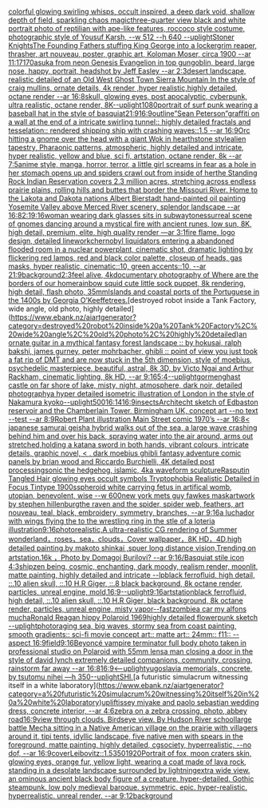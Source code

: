 [colorful glowing swirling whisps, occult inspired, a deep dark void, shallow depth of field, sparkling chaos magic](https://www.ebank.nz/aiartgenerator?category=colorful%20glowing%20swirling%20whisps%2C%20occult%20inspired%2C%20a%20deep%20dark%20void%2C%20shallow%20depth%20of%20field%2C%20sparkling%20chaos%20magic)[three-quarter view black and white portrait photo of reptilian with ape-like features, roccoco style costume, photographic style of Yousuf Karsh, --w 512 --h 640 --uplight](https://www.ebank.nz/aiartgenerator?category=three-quarter%20view%20black%20and%20white%20portrait%20photo%20of%20reptilian%20with%20ape-like%20features%2C%20roccoco%20style%20costume%2C%20photographic%20style%20of%20Yousuf%20Karsh%2C%20--w%20512%20--h%20640%20--uplight)[Stoner Knights](https://www.ebank.nz/aiartgenerator?category=Stoner%20Knights)[The Founding Fathers stuffing King George into a locker](https://www.ebank.nz/aiartgenerator?category=The%20Founding%20Fathers%20stuffing%20King%20George%20into%20a%20locker)[grim reaper, thrasher, art nouveau, poster, graphic art, Koloman Moser, circa 1900 --ar 11:17](https://www.ebank.nz/aiartgenerator?category=grim%20reaper%2C%20thrasher%2C%20art%20nouveau%2C%20poster%2C%20graphic%20art%2C%20Koloman%20Moser%2C%20circa%201900%20--ar%2011%3A17)[1](https://www.ebank.nz/aiartgenerator?category=1)[70](https://www.ebank.nz/aiartgenerator?category=70)[asuka from neon Genesis Evangelion in top gun](https://www.ebank.nz/aiartgenerator?category=asuka%20from%20neon%20Genesis%20Evangelion%20in%20top%20gun)[goblin, beard, large nose, happy, portrait, headshot by Jeff Easley --ar 2:3](https://www.ebank.nz/aiartgenerator?category=goblin%2C%20beard%2C%20large%20nose%2C%20happy%2C%20portrait%2C%20headshot%20by%20Jeff%20Easley%20--ar%202%3A3)[desert landscape, realistic detailed of an Old West Ghost Town Sierra Mountain In the style of craig mullins, ornate details, 4k render ,hyper realistic,highly detailed, octane render --ar 16:8](https://www.ebank.nz/aiartgenerator?category=desert%20landscape%2C%20realistic%20detailed%20of%20an%20Old%20West%20Ghost%20Town%20Sierra%20Mountain%20In%20the%20style%20of%20craig%20mullins%2C%20ornate%20details%2C%204k%20render%20%2Chyper%20realistic%2Chighly%20detailed%2C%20octane%20render%20--ar%2016%3A8)[skull, glowing eyes, post apocalyptic, cyberpunk, ultra realistic, octane render, 8K](https://www.ebank.nz/aiartgenerator?category=skull%2C%20glowing%20eyes%2C%20post%20apocalyptic%2C%20cyberpunk%2C%20ultra%20realistic%2C%20octane%20render%2C%208K)[--uplight](https://www.ebank.nz/aiartgenerator?category=--uplight)[1080](https://www.ebank.nz/aiartgenerator?category=1080)[portrait of surf punk wearing a baseball hat in the style of basquiat](https://www.ebank.nz/aiartgenerator?category=portrait%20of%20surf%20punk%20wearing%20a%20baseball%20hat%20in%20the%20style%20of%20basquiat)[21:9](https://www.ebank.nz/aiartgenerator?category=21%3A9)[16:9](https://www.ebank.nz/aiartgenerator?category=16%3A9)[outline](https://www.ebank.nz/aiartgenerator?category=outline)[”Sean Peterson”](https://www.ebank.nz/aiartgenerator?category=%E2%80%9DSean%20Peterson%E2%80%9D)[graffiti on a wall at the end of a intricate swirling tunnel:: highly detailed fractals and tesselation:: rendered shipping ship with crashing waves::1.5 --ar 16:9](https://www.ebank.nz/aiartgenerator?category=graffiti%20on%20a%20wall%20at%20the%20end%20of%20a%20intricate%20swirling%20tunnel%3A%3A%20highly%20detailed%20fractals%20and%20tesselation%3A%3A%20rendered%20shipping%20ship%20with%20crashing%20waves%3A%3A1.5%20--ar%2016%3A9)[Orc hitting a gnome over the head with a giant Wok in hearthstone style](https://www.ebank.nz/aiartgenerator?category=Orc%20hitting%20a%20gnome%20over%20the%20head%20with%20a%20giant%20Wok%20in%20hearthstone%20style)[alien tapestry, Pharaonic patterns, atmospheric, highly detailed and intricate, hyper realistic, yellow and blue, sci fi, artstation, octane render, 8k --ar 7:5](https://www.ebank.nz/aiartgenerator?category=alien%20tapestry%2C%20Pharaonic%20patterns%2C%20atmospheric%2C%20highly%20detailed%20and%20intricate%2C%20hyper%20realistic%2C%20yellow%20and%20blue%2C%20sci%20fi%2C%20artstation%2C%20octane%20render%2C%208k%20--ar%207%3A5)[anime style, manga, horror, terror, a little girl screams in fear as a hole in her stomach opens up and spiders crawl out from inside of her](https://www.ebank.nz/aiartgenerator?category=anime%20style%2C%20manga%2C%20horror%2C%20terror%2C%20a%20little%20girl%20screams%20in%20fear%20as%20a%20hole%20in%20her%20stomach%20opens%20up%20and%20spiders%20crawl%20out%20from%20inside%20of%20her)[the Standing Rock Indian Reservation covers 2.3 million acres, stretching across endless prairie plains, rolling hills and buttes that border the Missouri River. Home to the Lakota and Dakota nations Albert Bierstadt hand-painted oil painting Yosemite Valley above Merced River scenery, splendor landscape --ar 16:8](https://www.ebank.nz/aiartgenerator?category=the%20Standing%20Rock%20Indian%20Reservation%20covers%202.3%20million%20acres%2C%20stretching%20across%20endless%20prairie%20plains%2C%20rolling%20hills%20and%20buttes%20that%20border%20the%20Missouri%20River.%20Home%20to%20the%20Lakota%20and%20Dakota%20nations%20Albert%20Bierstadt%20hand-painted%20oil%20painting%20Yosemite%20Valley%20above%20Merced%20River%20scenery%2C%20splendor%20landscape%20--ar%2016%3A8)[2:1](https://www.ebank.nz/aiartgenerator?category=2%3A1)[9:16](https://www.ebank.nz/aiartgenerator?category=9%3A16)[woman wearing dark glasses sits in subway](https://www.ebank.nz/aiartgenerator?category=woman%20wearing%20dark%20glasses%20sits%20in%20subway)[tones](https://www.ebank.nz/aiartgenerator?category=tones)[surreal scene of gnomes dancing around a mystical fire with ancient runes, low sun, 8K, high detail, premium, elite, high quality render —ar 3:1](https://www.ebank.nz/aiartgenerator?category=surreal%20scene%20of%20gnomes%20dancing%20around%20a%20mystical%20fire%20with%20ancient%20runes%2C%20low%20sun%2C%208K%2C%20high%20detail%2C%20premium%2C%20elite%2C%20high%20quality%20render%20%E2%80%94ar%203%3A1)[fire flame, logo design, detailed linework](https://www.ebank.nz/aiartgenerator?category=fire%20flame%2C%20logo%20design%2C%20detailed%20linework)[chernobyl liquidators entering a abandoned flooded room in a nuclear powerplant, cinematic shot, dramatic lighting by flickering red lamps, red and black color palette, closeup of heads, gas masks, hyper realistic, cinematic::10, green accents::10, --ar 21:9](https://www.ebank.nz/aiartgenerator?category=chernobyl%20liquidators%20entering%20a%20abandoned%20flooded%20room%20in%20a%20nuclear%20powerplant%2C%20cinematic%20shot%2C%20dramatic%20lighting%20by%20flickering%20red%20lamps%2C%20red%20and%20black%20color%20palette%2C%20closeup%20of%20heads%2C%20gas%20masks%2C%20hyper%20realistic%2C%20cinematic%3A%3A10%2C%20green%20accents%3A%3A10%2C%20--ar%2021%3A9)[background](https://www.ebank.nz/aiartgenerator?category=background)[2:3](https://www.ebank.nz/aiartgenerator?category=2%3A3)[feel alive, 4k](https://www.ebank.nz/aiartgenerator?category=feel%20alive%2C%204k)[documentary photography of Where are the borders of our home](https://www.ebank.nz/aiartgenerator?category=documentary%20photography%20of%20Where%20are%20the%20borders%20of%20our%20home)[rainbow squid cute little sock puppet, 8k rendering, high detail, flash photo, 35mm](https://www.ebank.nz/aiartgenerator?category=rainbow%20squid%20cute%20little%20sock%20puppet%2C%208k%20rendering%2C%20high%20detail%2C%20flash%20photo%2C%2035mm)[Islands and coastal ports of the Portuguese in the 1400s by Georgia O’Keeffe](https://www.ebank.nz/aiartgenerator?category=Islands%20and%20coastal%20ports%20of%20the%20Portuguese%20in%20the%201400s%20by%20Georgia%20O%E2%80%99Keeffe)[trees.](https://www.ebank.nz/aiartgenerator?category=trees.)[destroyed robot inside a Tank Factory, wide angle, old photo, highly detailed](https://www.ebank.nz/aiartgenerator?category=destroyed%20robot%20inside%20a%20Tank%20Factory%2C%20wide%20angle%2C%20old%20photo%2C%20highly%20detailed)[an ornate guitar in a mythical fantasy forest landscape :: by hokusai, ralph bakshi, james gurney, peter mohrbacher, ghibli :: point of view you just took a fat rip of DMT and are now stuck in the 5th dimension, style of moebius, psychedelic masterpiece, beautiful, astral, 8k 3D, by Victo Ngai and Arthur Rackham, cinematic lighting, 8k HD, --ar 9:16](https://www.ebank.nz/aiartgenerator?category=an%20ornate%20guitar%20in%20a%20mythical%20fantasy%20forest%20landscape%20%3A%3A%20by%20hokusai%2C%20ralph%20bakshi%2C%20james%20gurney%2C%20peter%20mohrbacher%2C%20ghibli%20%3A%3A%20point%20of%20view%20you%20just%20took%20a%20fat%20rip%20of%20DMT%20and%20are%20now%20stuck%20in%20the%205th%20dimension%2C%20style%20of%20moebius%2C%20psychedelic%20masterpiece%2C%20beautiful%2C%20astral%2C%208k%203D%2C%20by%20Victo%20Ngai%20and%20Arthur%20Rackham%2C%20cinematic%20lighting%2C%208k%20HD%2C%20--ar%209%3A16)[5:4](https://www.ebank.nz/aiartgenerator?category=5%3A4)[--uplight](https://www.ebank.nz/aiartgenerator?category=--uplight)[gormenghast castle on far shore of lake, misty, night, atmosphere, dark noir, detailed photography](https://www.ebank.nz/aiartgenerator?category=gormenghast%20castle%20on%20far%20shore%20of%20lake%2C%20misty%2C%20night%2C%20atmosphere%2C%20dark%20noir%2C%20detailed%20photography)[a hyper detailed isometric illustration of London in the style of Nakamura kyoko](https://www.ebank.nz/aiartgenerator?category=a%20hyper%20detailed%20isometric%20illustration%20of%20London%20in%20the%20style%20of%20Nakamura%20kyoko)[--uplight](https://www.ebank.nz/aiartgenerator?category=--uplight)[500](https://www.ebank.nz/aiartgenerator?category=500)[16:14](https://www.ebank.nz/aiartgenerator?category=16%3A14)[16:9](https://www.ebank.nz/aiartgenerator?category=16%3A9)[insects](https://www.ebank.nz/aiartgenerator?category=insects)[Architecht sketch of Edbaston reservoir and the Chamberlain Tower, Birmingham UK, concept art --no text --test --ar 8:9](https://www.ebank.nz/aiartgenerator?category=Architecht%20sketch%20of%20Edbaston%20reservoir%20and%20the%20Chamberlain%20Tower%2C%20Birmingham%20UK%2C%20concept%20art%20--no%20text%20--test%20--ar%208%3A9)[Robert Plant illustration Main Street comic 1970’s --ar 16:8](https://www.ebank.nz/aiartgenerator?category=Robert%20Plant%20illustration%20Main%20Street%20comic%201970%E2%80%99s%20--ar%2016%3A8)[< japanese samurai geisha hybrid walks out of the sea, a large wave crashing behind him and over his back, spraying water into the air around, arms out stretched,holding a katana sword in both hands, vibrant colours, intricate details, graphic novel, < , dark moebius ghibli fantasy adventure comic panels by brian wood and Riccardo Burchielli, 4K detailed post processing](https://www.ebank.nz/aiartgenerator?category=%3C%20japanese%20samurai%20geisha%20hybrid%20walks%20out%20of%20the%20sea%2C%20a%20large%20wave%20crashing%20behind%20him%20and%20over%20his%20back%2C%20spraying%20water%20into%20the%20air%20around%2C%20arms%20out%20stretched%2Cholding%20a%20katana%20sword%20in%20both%20hands%2C%20vibrant%20colours%2C%20intricate%20details%2C%20graphic%20novel%2C%20%3C%20%2C%20dark%20moebius%20ghibli%20fantasy%20adventure%20comic%20panels%20by%20brian%20wood%20and%20Riccardo%20Burchielli%2C%204K%20detailed%20post%20processing)[sonic the hedgehog, islamic, 4k](https://www.ebank.nz/aiartgenerator?category=sonic%20the%20hedgehog%2C%20islamic%2C%204k)[a waveform sculpture](https://www.ebank.nz/aiartgenerator?category=a%20waveform%20sculpture)[Rasputin Tangled Hair glowing eyes occult symbols Tryptophobia Realistic Detailed in Focus Tintype 1900s](https://www.ebank.nz/aiartgenerator?category=Rasputin%20Tangled%20Hair%20glowing%20eyes%20occult%20symbols%20Tryptophobia%20Realistic%20Detailed%20in%20Focus%20Tintype%201900s)[spheroid white carrying fetus in artifical womb, utopian, benevolent, wise --w 600](https://www.ebank.nz/aiartgenerator?category=spheroid%20white%20carrying%20fetus%20in%20artifical%20womb%2C%20utopian%2C%20benevolent%2C%20wise%20--w%20600)[new york mets guy fawkes mask](https://www.ebank.nz/aiartgenerator?category=new%20york%20mets%20guy%20fawkes%20mask)[artwork by stephen hillenburg](https://www.ebank.nz/aiartgenerator?category=artwork%20by%20stephen%20hillenburg)[the raven and the spider, spider web, feathers, art nouveau, teal, black, embroidery, symmetry, branches, --ar 9:16](https://www.ebank.nz/aiartgenerator?category=the%20raven%20and%20the%20spider%2C%20spider%20web%2C%20feathers%2C%20art%20nouveau%2C%20teal%2C%20black%2C%20embroidery%2C%20symmetry%2C%20branches%2C%20--ar%209%3A16)[a luchador with wings flying the to the wrestling ring in the stle of a loteria illustration](https://www.ebank.nz/aiartgenerator?category=a%20luchador%20with%20wings%20flying%20the%20to%20the%20wrestling%20ring%20in%20the%20stle%20of%20a%20loteria%20illustration)[9:16](https://www.ebank.nz/aiartgenerator?category=9%3A16)[photorealistic,A ultra-realistic CG rendering of Summer wonderland，roses，sea，clouds，Cover wallpaper，8K HD，4D,high detailed painting,by makoto shinkai ,spuer long distance vision,Trending on artstation.16k ，Photo by Domagoj Burilovi? --ar 9:16](https://www.ebank.nz/aiartgenerator?category=photorealistic%2CA%20ultra-realistic%20CG%20rendering%20of%20Summer%20wonderland%EF%BC%8Croses%EF%BC%8Csea%EF%BC%8Cclouds%EF%BC%8CCover%20wallpaper%EF%BC%8C8K%20HD%EF%BC%8C4D%2Chigh%20detailed%20painting%2Cby%20makoto%20shinkai%20%2Cspuer%20long%20distance%20vision%2CTrending%20on%20artstation.16k%20%EF%BC%8CPhoto%20by%20Domagoj%20Burilovi%3F%20--ar%209%3A16)[/Basquiat stile icon 4:3](https://www.ebank.nz/aiartgenerator?category=/Basquiat%20stile%20icon%204%3A3)[ship](https://www.ebank.nz/aiartgenerator?category=ship)[zen being, cosmic, enchanting, dark moody, realism render, moonlit, matte painting, highly detailed and intricate --lp](https://www.ebank.nz/aiartgenerator?category=zen%20being%2C%20cosmic%2C%20enchanting%2C%20dark%20moody%2C%20realism%20render%2C%20moonlit%2C%20matte%20painting%2C%20highly%20detailed%20and%20intricate%20--lp)[black ferrofluid, high detail, ::.10 alien skull, ::.10 H.R Giger, ::.8 black background, 8k octane render, particles, unreal engine, mold,](https://www.ebank.nz/aiartgenerator?category=black%20ferrofluid%2C%20high%20detail%2C%20%3A%3A.10%20alien%20skull%2C%20%3A%3A.10%20H.R%20Giger%2C%20%3A%3A.8%20black%20background%2C%208k%20octane%20render%2C%20particles%2C%20unreal%20engine%2C%20mold%2C)[16:9](https://www.ebank.nz/aiartgenerator?category=16%3A9)[--uplight](https://www.ebank.nz/aiartgenerator?category=--uplight)[9:16](https://www.ebank.nz/aiartgenerator?category=9%3A16)[artstation](https://www.ebank.nz/aiartgenerator?category=artstation)[black ferrofluid, high detail, ::.10 alien skull, ::.10 H.R Giger, black background, 8k octane render, particles, unreal engine, misty vapor](https://www.ebank.nz/aiartgenerator?category=black%20ferrofluid%2C%20high%20detail%2C%20%3A%3A.10%20alien%20skull%2C%20%3A%3A.10%20H.R%20Giger%2C%20black%20background%2C%208k%20octane%20render%2C%20particles%2C%20unreal%20engine%2C%20misty%20vapor)[--fast](https://www.ebank.nz/aiartgenerator?category=--fast)[zombie](https://www.ebank.nz/aiartgenerator?category=zombie)[a car my alfons mucha](https://www.ebank.nz/aiartgenerator?category=a%20car%20my%20alfons%20mucha)[Ronald Reagan hippy Polaroid 1969](https://www.ebank.nz/aiartgenerator?category=Ronald%20Reagan%20hippy%20Polaroid%201969)[highly detailed flowerpunk sketch --uplight](https://www.ebank.nz/aiartgenerator?category=highly%20detailed%20flowerpunk%20sketch%20--uplight)[photo](https://www.ebank.nz/aiartgenerator?category=photo)[raging sea, big waves, stormy sea from coast painting, smooth gradients:: sci-fi movie concept art:: matte art:: 24mm:: f11:: --aspect 16:9](https://www.ebank.nz/aiartgenerator?category=raging%20sea%2C%20big%20waves%2C%20stormy%20sea%20from%20coast%20painting%2C%20smooth%20gradients%3A%3A%20sci-fi%20movie%20concept%20art%3A%3A%20matte%20art%3A%3A%2024mm%3A%3A%20f11%3A%3A%20--aspect%2016%3A9)[field](https://www.ebank.nz/aiartgenerator?category=field)[9:16](https://www.ebank.nz/aiartgenerator?category=9%3A16)[Beyoncé vampire terminator full body photo taken in professional studio on Polaroid with 55mm lens](https://www.ebank.nz/aiartgenerator?category=Beyonc%C3%A9%20vampire%20terminator%20full%20body%20photo%20taken%20in%20professional%20studio%20on%20Polaroid%20with%2055mm%20lens)[a man closing a door in the style of david lynch extremely detailed companions, community, crossing, rainstorm far away --ar 16:8](https://www.ebank.nz/aiartgenerator?category=a%20man%20closing%20a%20door%20in%20the%20style%20of%20david%20lynch%20extremely%20detailed%20companions%2C%20community%2C%20crossing%2C%20rainstorm%20far%20away%20--ar%2016%3A8)[16:9](https://www.ebank.nz/aiartgenerator?category=16%3A9)[<--uplight](https://www.ebank.nz/aiartgenerator?category=%3C--uplight)[yugoslavia memorials, concrete,  by tsutomu nihei —h 350](https://www.ebank.nz/aiartgenerator?category=yugoslavia%20memorials%2C%20concrete%2C%20%20by%20tsutomu%20nihei%20%E2%80%94h%20350)[--uplight](https://www.ebank.nz/aiartgenerator?category=--uplight)[SHI.](https://www.ebank.nz/aiartgenerator?category=SHI.)[a futuristic simulacrum witnessing itself in a white laboratory](https://www.ebank.nz/aiartgenerator?category=a%20futuristic%20simulacrum%20witnessing%20itself%20in%20a%20white%20laboratory)[uplift](https://www.ebank.nz/aiartgenerator?category=uplift)[issey miyake and paolo sebastian wedding dress, concrete interior, --ar 4:6](https://www.ebank.nz/aiartgenerator?category=issey%20miyake%20and%20paolo%20sebastian%20wedding%20dress%2C%20concrete%20interior%2C%20--ar%204%3A6)[zebra on a zebra crossing, photo, abbey road](https://www.ebank.nz/aiartgenerator?category=zebra%20on%20a%20zebra%20crossing%2C%20photo%2C%20abbey%20road)[16:9](https://www.ebank.nz/aiartgenerator?category=16%3A9)[view through clouds. Birdseye view. By Hudson River school](https://www.ebank.nz/aiartgenerator?category=view%20through%20clouds.%20Birdseye%20view.%20By%20Hudson%20River%20school)[large battle Mecha sitting in a Native American village on the prairie with villagers around it, tipi tents, idyllic landscape, five native men with spears in the foreground, matte painting, highly detailed, cgsociety, hyperrealistic, --no dof, --ar 16:9](https://www.ebank.nz/aiartgenerator?category=large%20battle%20Mecha%20sitting%20in%20a%20Native%20American%20village%20on%20the%20prairie%20with%20villagers%20around%20it%2C%20tipi%20tents%2C%20idyllic%20landscape%2C%20five%20native%20men%20with%20spears%20in%20the%20foreground%2C%20matte%20painting%2C%20highly%20detailed%2C%20cgsociety%2C%20hyperrealistic%2C%20--no%20dof%2C%20--ar%2016%3A9)[cover](https://www.ebank.nz/aiartgenerator?category=cover)[Leibovitz::1.5](https://www.ebank.nz/aiartgenerator?category=Leibovitz%3A%3A1.5)[350](https://www.ebank.nz/aiartgenerator?category=350)[1920](https://www.ebank.nz/aiartgenerator?category=1920)[Portrait of fox, moon craters skin, glowing eyes, orange fur, yellow light, wearing a coat made of lava rock, standing in a desolate landscape surrounded by lightning](https://www.ebank.nz/aiartgenerator?category=Portrait%20of%20fox%2C%20moon%20craters%20skin%2C%20glowing%20eyes%2C%20orange%20fur%2C%20yellow%20light%2C%20wearing%20a%20coat%20made%20of%20lava%20rock%2C%20standing%20in%20a%20desolate%20landscape%20surrounded%20by%20lightning)[extra wide view. an ominous ancient black body figure of a creature. hyper-detailed. Gothic steampunk. low poly medieval baroque. symmetric. epic. hyper-realistic. hyperrealistic. unreal render. --ar 9:12](https://www.ebank.nz/aiartgenerator?category=extra%20wide%20view.%20an%20ominous%20ancient%20black%20body%20figure%20of%20a%20creature.%20hyper-detailed.%20Gothic%20steampunk.%20low%20poly%20medieval%20baroque.%20symmetric.%20epic.%20hyper-realistic.%20hyperrealistic.%20unreal%20render.%20--ar%209%3A12)[background](https://www.ebank.nz/aiartgenerator?category=background)